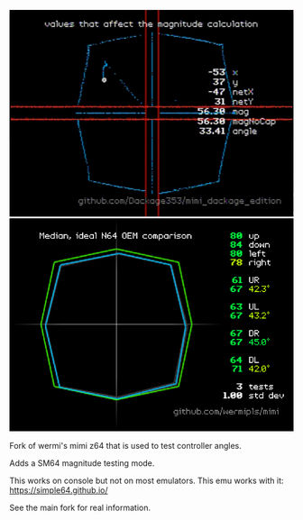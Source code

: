 ![Example screenshot](doc/mimi_dackage_edition.png)
![Example screenshot](doc/mimi.png)

Fork of wermi's mimi z64 that is used to test controller angles.

Adds a SM64 magnitude testing mode.

This works on console but not on most emulators.
This emu works with it:
https://simple64.github.io/

See the main fork for real information.